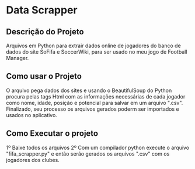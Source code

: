 # Data Scrapper

## Descrição do Projeto 

 Arquivos em Python para extrair dados online de jogadores do banco de dados do site SoFifa e SoccerWiki, para ser usado no meu jogo de Football Manager.

## Como usar o Projeto

 O arquivo pega dados dos sites e usando o BeautifulSoup do Python procura pelas tags Html com as informações necessárias de cada jogador como nome, idade, posição e potencial para salvar em um arquivo ".csv". Finalizado, seu processo os arquivos gerados poderm ser importados e usados no aplicativo.

## Como Executar o projeto

 1º Baixe todos os arquivos
 2º Com um compilador python execute o arquivo "fifa_scrapper.py" e então serão gerados os arquivos ".csv" com os jogadores dos clubes.
